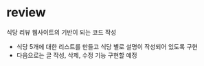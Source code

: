 # review
식당 리뷰 웹사이트의 기반이 되는 코드 작성

 - 식당 5개에 대한 리스트를 만들고 식당 별로 설명이 작성되어 있도록 구현
 - 다음으로는 글 작성, 삭제, 수정 기능 구현할 예정
